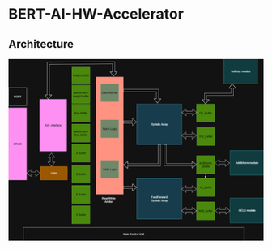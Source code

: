 # BERT-AI-HW-Accelerator

## Architecture
![Arch](https://github.com/MohamedHussein27/BERT_AI_HW_Accelerator/blob/main/Documentation/Arch.png)